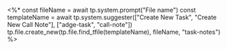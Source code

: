 <%*
const fileName = await tp.system.prompt("File name")
const templateName = await tp.system.suggester(["Create New Task", "Create New Call Note"], ["adge-task", "call-note"])
tp.file.create_new(tp.file.find_tfile(templateName), fileName, "task-notes")
%>
